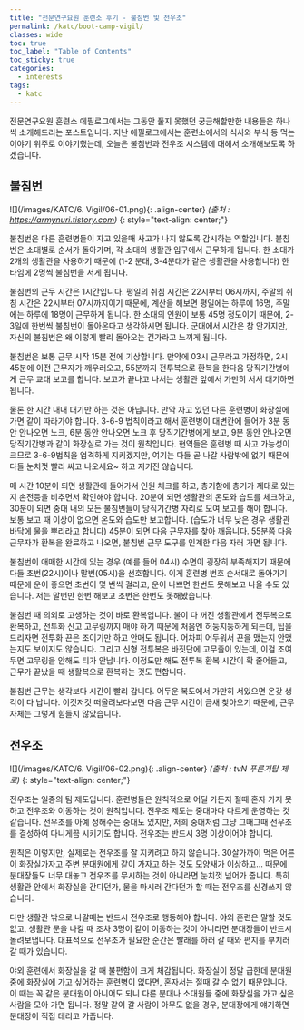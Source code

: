 ```yaml
---
title: "전문연구요원 훈련소 후기 - 불침번 및 전우조"
permalink: /katc/boot-camp-vigil/
classes: wide
toc: true
toc_label: "Table of Contents"
toc_sticky: true
categories:
  - interests
tags:
  - katc
---
```


전문연구요원 훈련소 에필로그에서는 그동안 풀지 못했던 궁금해할만한 내용들은 하나씩 소개해드리는 포스트입니다. 지난 에필로그에서는 훈련소에서의 식사와 부식 등 먹는 이야기 위주로 이야기했는데, 오늘은 불침번과 전우조 시스템에 대해서 소개해보도록 하겠습니다.

## 불침번

![](/images/KATC/6. Vigil/06-01.png){: .align-center}
*(출처 : https://armynuri.tistory.com)*
{: style="text-align: center;"}

불침번은 다른 훈련병들이 자고 있을때 사고가 나지 않도록 감시하는 역할입니다. 불침번은 소대별로 순서가 돌아가며, 각 소대의 생활관 입구에서 근무하게 됩니다. 한 소대가 2개의 생활관을 사용하기 때문에 (1-2 분대, 3-4분대가 같은 생활관을 사용합니다) 한 타임에 2명씩 불침번을 서게 됩니다.

불침번의 근무 시간은 1시간입니다. 평일의 취침 시간은 22시부터 06시까지, 주말의 취침 시간은 22시부터 07시까지이기 때문에, 계산을 해보면 평일에는 하루에 16명, 주말에는 하루에 18명이 근무하게 됩니다. 한 소대의 인원이 보통 45명 정도이기 때문에, 2-3일에 한번씩 불침번이 돌아온다고 생각하시면 됩니다. 군대에서 시간은 참 안가지만, 자신의 불침번은 왜 이렇게 빨리 돌아오는 건가라고 느끼게 됩니다.

불침번은 보통 근무 시작 15분 전에 기상합니다. 만약에 03시 근무라고 가정하면, 2시 45분에 이전 근무자가 깨우러오고, 55분까지 전투복으로 환복을 한다음 당직기간병에게 근무 교대 보고를 합니다. 보고가 끝나고 나서는 생활관 앞에서 가만히 서서 대기하면 됩니다.

물론 한 시간 내내 대기만 하는 것은 아닙니다. 만약 자고 있던 다른 훈련병이 화장실에 가면 같이 따라가야 합니다. 3-6-9 법칙이라고 해서 훈련병이 대변칸에 들어가 3분 동안 안나오면 노크, 6분 동안 안나오면 노크 후 당직기간병에게 보고, 9분 동안 안나오면 당직기간병과 같이 화장실로 가는 것이 원칙입니다. 현역들은 훈련병 때 사고 가능성이 크므로 3-6-9법칙을 엄격하게 지키겠지만, 여기는 다들 곧 나갈 사람밖에 없기 때문에 다들 눈치껏 빨리 싸고 나오세요~ 하고 지키진 않습니다.

매 시간 10분이 되면 생활관에 들어가서 인원 체크를 하고, 총기함에 총기가 제대로 있는지 손전등을 비추면서 확인해야 합니다. 20분이 되면 생활관의 온도와 습도를 체크하고, 30분이 되면 중대 내의 모든 불침번들이 당직기간병 자리로 모여 보고를 해야 합니다. 보통 보고 때 이상이 없으면 온도와 습도만 보고합니다. (습도가 너무 낮은 경우 생활관 바닥에 물을 뿌리라고 합니다) 45분이 되면 다음 근무자를 찾아 깨웁니다. 55분쯤 다음 근무자가 환복을 완료하고 나오면, 불침번 근무 도구를 인계한 다음 자러 가면 됩니다.

불침번이 애매한 시간에 있는 경우 (예를 들어 04시) 수면이 굉장히 부족해지기 때문에 다들 초번(22시)이나 말번(05시)을 선호합니다. 이게 훈련병 번호 순서대로 돌아가기 때문에 운이 좋으면 초번이 몇 번씩 걸리고, 운이 나쁘면 한번도 못해보고 나올 수도 있습니다. 저는 말번만 한번 해보고 초번은 한번도 못해봤습니다.

불침번 때 의외로 고생하는 것이 바로 환복입니다. 불이 다 꺼진 생활관에서 전투복으로 환복하고, 전투화 신고 고무링까지 매야 하기 때문에 처음엔 허둥지둥하게 되는데, 팁을 드리자면 전투화 끈은 조이기만 하고 안매도 됩니다. 어차피 어두워서 끈을 맸는지 안맸는지도 보이지도 않습니다. 그리고 신형 전투복은 바짓단에 고무줄이 있는데, 이걸 조여두면 고무링을 안해도 티가 안납니다. 이정도만 해도 전투복 환복 시간이 확 줄어들고, 근무가 끝났을 때 생활복으로 환복하는 것도 편합니다.

불침번 근무는 생각보다 시간이 빨리 갑니다. 어두운 복도에서 가만히 서있으면 온갖 생각이 다 납니다. 이것저것 떠올려보다보면 다음 근무 시간이 금새 찾아오기 때문에, 근무 자체는 그렇게 힘들지 않았습니다.

## 전우조

![](/images/KATC/6. Vigil/06-02.png){: .align-center}
*(출처 : tvN 푸른거탑 제로)*
{: style="text-align: center;"}

전우조는 일종의 팀 제도입니다. 훈련병들은 원칙적으로 어딜 가든지 절때 혼자 가지 못하고 전우조와 이동하는 것이 원칙입니다. 전우조 제도는 중대마다 다르게 운영하는 것 같습니다. 전우조를 아예 정해주는 중대도 있지만, 저희 중대처럼 그냥 그때그때 전우조를 결성하여 다니게끔 시키기도 합니다. 전우조는 반드시 3명 이상이어야 합니다.

원칙은 이렇지만, 실제로는 전우조를 잘 지키려고 하지 않습니다. 30살가까이 먹은 어른이 화장실가자고 주변 분대원에게 같이 가자고 하는 것도 모양새가 이상하고... 때문에 분대장들도 너무 대놓고 전우조를 무시하는 것이 아니라면 눈치껏 넘어가 줍니다. 특히 생활관 안에서 화장실을 간다던가, 물을 마시러 간다던가 할 때는 전우조를 신경쓰지 않습니다.

다만 생활관 밖으로 나갈때는 반드시 전우조로 행동해야 합니다. 야외 훈련은 말할 것도 없고, 생활관 문을 나갈 때 조차 3명이 같이 이동하는 것이 아니라면 분대장들이 반드시 돌려보냅니다. 대표적으로 전우조가 필요한 순간은 빨래를 하러 갈 때와 편지를 부치러 갈 때가 있습니다.

야외 훈련에서 화장실을 갈 때 불편함이 크게 체감됩니다. 화장실이 정말 급한데 분대원 중에 화장실에 가고 싶어하는 훈련병이 없다면, 혼자서는 절때 갈 수 없기 때문입니다. 이 때는 꼭 같은 분대원이 아니어도 되니 다른 분대나 소대원들 중에 화장실을 가고 싶은 사람을 모아 가면 됩니다. 정말 같이 갈 사람이 아무도 없을 경우, 분대장에게 얘기하면 분대장이 직접 데리고 가줍니다.